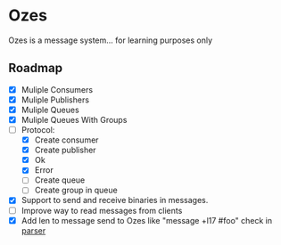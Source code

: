 # Ozes


Ozes is a message system... for learning purposes only

## Roadmap

- [x] Muliple Consumers
- [x] Muliple Publishers
- [x] Muliple Queues
- [x] Muliple Queues With Groups
- [ ] Protocol:
    - [X] Create consumer
    - [X] Create publisher
    - [X] Ok
    - [X] Error
    - [ ] Create queue
    - [ ] Create group in queue
- [X] Support to send and receive binaries in messages.
- [ ] Improve way to read messages from clients
- [X] Add len to message send to Ozes like "message +l17 #foo" check in [parser](https://github.com/pgjbz/ozes-parser)